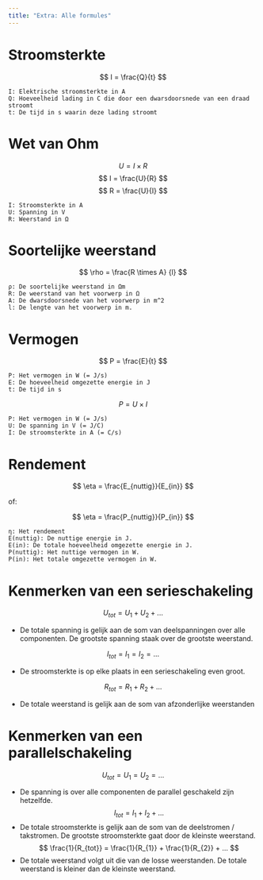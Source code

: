 ```yaml
---
title: "Extra: Alle formules"
---
```

# Stroomsterkte

$$
I = \frac{Q}{t}
$$
```
I: Elektrische stroomsterkte in A
Q: Hoeveelheid lading in C die door een dwarsdoorsnede van een draad stroomt
t: De tijd in s waarin deze lading stroomt
```

# Wet van Ohm
$$
U = I \times R
$$
$$
I = \frac{U}{R}
$$
$$
R = \frac{U}{I}
$$
```
I: Stroomsterkte in A
U: Spanning in V
R: Weerstand in Ω
```

# Soortelijke weerstand

$$
\rho = \frac{R \times A} {l}
$$
```
ρ: De soortelijke weerstand in Ωm
R: De weerstand van het voorwerp in Ω
A: De dwarsdoorsnede van het voorwerp in m^2
l: De lengte van het voorwerp in m.
```

# Vermogen
$$
P = \frac{E}{t}
$$
```
P: Het vermogen in W (= J/s)
E: De hoeveelheid omgezette energie in J
t: De tijd in s
```

$$
P = U \times I
$$
```
P: Het vermogen in W (= J/s)
U: De spanning in V (= J/C)
I: De stroomsterkte in A (= C/s)
```

# Rendement
$$
\eta = \frac{E_{nuttig}}{E_{in}}
$$

of:

$$
\eta = \frac{P_{nuttig}}{P_{in}}
$$
```
η: Het rendement
E(nuttig): De nuttige energie in J.
E(in): De totale hoeveelheid omgezette energie in J.
P(nuttig): Het nuttige vermogen in W.
P(in): Het totale omgezette vermogen in W.
```
# Kenmerken van een serieschakeling

$$ 
U_{tot} = U_{1} + U_{2}+ ...
$$
- De totale spanning is gelijk aan de som van deelspanningen over alle componenten. De grootste spanning staak over de grootste weerstand.

$$
I_{tot} = I_{1} = I_{2} = ...
$$
- De stroomsterkte is op elke plaats in een serieschakeling even groot.

$$
R_{tot} = R_{1} + R_{2} + ...
$$
- De totale weerstand is gelijk aan de som van afzonderlijke weerstanden
# Kenmerken van een parallelschakeling

$$
U_{tot}=U_{1} = U_{2} = ...
$$
- De spanning is over alle componenten de parallel geschakeld zijn hetzelfde.
$$
I_{tot}=I_{1} + I_{2} + ...
$$
- De totale stroomsterkte is gelijk aan de som van de deelstromen / takstromen. De grootste stroomsterkte gaat door de kleinste weerstand.
$$
\frac{1}{R_{tot}} = \frac{1}{R_{1}} + \frac{1}{R_{2}} + ...  
$$
- De totale weerstand volgt uit die van de losse weerstanden. De totale weerstand is kleiner dan de kleinste weerstand.